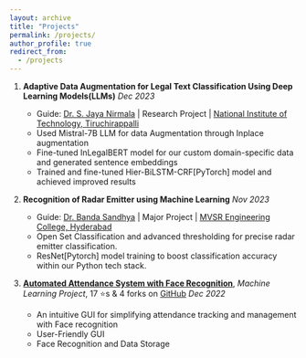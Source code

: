 ```yaml
---
layout: archive
title: "Projects"
permalink: /projects/
author_profile: true
redirect_from:
  - /projects
---
```


1. **Adaptive Data Augmentation for Legal Text Classification Using Deep Learning Models(LLMs)** _Dec 2023_
    * Guide: [Dr. S. Jaya Nirmala](https://www.nitt.edu/home/academics/departments/cse/faculty/jnirmala/) | Research Project | [National Institute of Technology, Tiruchirappalli ](https://www.nitt.edu/)
    * Used Mistral-7B LLM for data Augmentation through Inplace augmentation 
    * Fine-tuned InLegalBERT model for our custom domain-specific data and generated sentence embeddings
    * Trained and fine-tuned Hier-BiLSTM-CRF[PyTorch] model and achieved improved results

2. **Recognition of Radar Emitter using Machine Learning** _Nov 2023_
    * Guide: [Dr. Banda Sandhya](https://data.mvsrec.edu.in/faculty/profile.php?option=CSE&name=Dr%20BANDA%20SANDHYA&designation=Professor&email=sandhya_cse@mvsrec.edu.in&qualification=Ph.D) | Major Project | [MVSR Engineering College, Hyderabad](https://mvsrec.edu.in/)
    * Open Set Classification and advanced thresholding for precise radar emitter classification.
    * ResNet[Pytorch] model training to boost classification accuracy within our Python tech stack.
    
3. **[Automated Attendance System with Face Recognition](https://github.com/Chandrababu-Namani/Automated-Attendance-System-with-Face-Recognition)**, _Machine Learning Project_, 17 ⭐s & 4 forks on [GitHub](https://github.com/Chandrababu-Namani/Automated-Attendance-System-with-Face-Recognition)  _Dec 2022_
    * An intuitive GUI for simplifying attendance tracking and management with Face recognition
    * User-Friendly GUI
    * Face Recognition and Data Storage
    
